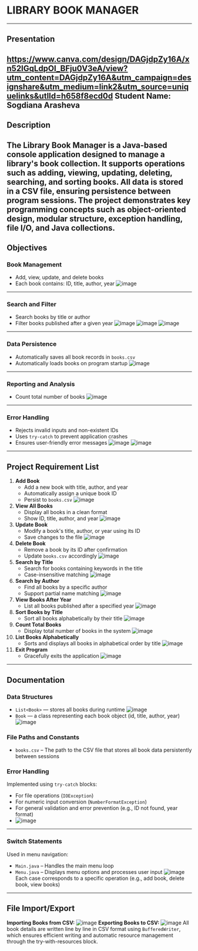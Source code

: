 # LIBRARY BOOK MANAGER 
--- 
## Presentation
https://www.canva.com/design/DAGjdpZy16A/xn52IGqLdpOI_BFju0V3eA/view?utm_content=DAGjdpZy16A&utm_campaign=designshare&utm_medium=link2&utm_source=uniquelinks&utlId=h658f8ecd0d
**Student Name:** Sogdiana Arasheva
---
## Description

The Library Book Manager is a Java-based console application designed to manage a library's book collection. It supports operations such as adding, viewing, updating, deleting, searching, and sorting books. All data is stored in a CSV file, ensuring persistence between program sessions. The project demonstrates key programming concepts such as object-oriented design, modular structure, exception handling, file I/O, and Java collections.
---
## Objectives
### Book Management
- Add, view, update, and delete books
- Each book contains: ID, title, author, year
![image](https://github.com/user-attachments/assets/c86b8065-b484-40ca-9f17-27436ba815a2)
---
### Search and Filter
- Search books by title or author
- Filter books published after a given year
![image](https://github.com/user-attachments/assets/c99ebdcf-262c-4b18-b4e4-c79b6d4c300d)
![image](https://github.com/user-attachments/assets/f55ac8f0-1304-4be6-8ec3-b034763069e5)
![image](https://github.com/user-attachments/assets/7560384b-1904-48a9-be6b-b004faf8edf2)
---
### Data Persistence
- Automatically saves all book records in `books.csv`
- Automatically loads books on program startup
![image](https://github.com/user-attachments/assets/ae41c780-033a-4a46-9bea-62dcdd78184d)
---
### Reporting and Analysis
- Count total number of books
  ![image](https://github.com/user-attachments/assets/c204f788-9194-42b9-97f3-e44d3da679c4)
---
### Error Handling
- Rejects invalid inputs and non-existent IDs
- Uses `try-catch` to prevent application crashes
- Ensures user-friendly error messages
![image](https://github.com/user-attachments/assets/0d71095f-d22e-4ec3-84bd-45f604e100e7)
![image](https://github.com/user-attachments/assets/c4f1e50d-6b36-4688-9378-904b741b91d5)
---
## Project Requirement List
1. **Add Book**
    - Add a new book with title, author, and year
    - Automatically assign a unique book ID
    - Persist to `books.csv`
  ![image](https://github.com/user-attachments/assets/09550ef3-7e46-4068-94b0-1f6ff9c0cab4)
2. **View All Books**
    - Display all books in a clean format
    - Show ID, title, author, and year
![image](https://github.com/user-attachments/assets/2b3afbbf-36ea-4a9e-80e1-c72d953bebec)
3. **Update Book**
    - Modify a book's title, author, or year using its ID
    - Save changes to the file
![image](https://github.com/user-attachments/assets/951ccf7a-6551-4a30-b172-d8279df274a1)
4. **Delete Book**
    - Remove a book by its ID after confirmation
    - Update `books.csv` accordingly
![image](https://github.com/user-attachments/assets/faa0b89f-673d-4158-9e67-e15830d9d17b)
5. **Search by Title**
    - Search for books containing keywords in the title
    - Case-insensitive matching
![image](https://github.com/user-attachments/assets/635ba536-afbb-4957-b088-86fc662cd3e6)
6. **Search by Author**
    - Find all books by a specific author
    - Support partial name matching
![image](https://github.com/user-attachments/assets/cf92d1c8-b5ea-4a1c-b13d-5a02d6c9ccd8)
7. **View Books After Year**
    - List all books published after a specified year
![image](https://github.com/user-attachments/assets/73c2c0cd-7dd9-46ea-bf86-5f5ea30d36a3)
8. **Sort Books by Title**
    - Sort all books alphabetically by their title
![image](https://github.com/user-attachments/assets/f0446e59-d21f-44a9-8032-8a3c9d7d27ae)
9. **Count Total Books**
    - Display total number of books in the system
![image](https://github.com/user-attachments/assets/05c48bd7-4e4d-4483-8059-ee494307ec5c)
10. **List Books Alphabetically**
    - Sorts and displays all books in alphabetical order by title
![image](https://github.com/user-attachments/assets/28d4d689-fa21-4418-88ec-2961c63d49e5)
11. **Exit Program**
    - Gracefully exits the application
![image](https://github.com/user-attachments/assets/20c8fb74-b3b8-4de5-8c78-749f8c4a93e3)
---
## Documentation
### Data Structures
- `List<Book>` — stores all books during runtime
  ![image](https://github.com/user-attachments/assets/13db39c5-48d5-450f-88b0-ec9620739e57)
- `Book` — a class representing each book object (id, title, author, year)
![image](https://github.com/user-attachments/assets/bd19ffb5-199e-4acb-a32f-67a5aed4a25c)
### File Paths and Constants
- `books.csv` – The path to the CSV file that stores all book data persistently between sessions
### Error Handling
Implemented using `try-catch` blocks:
- For file operations (`IOException`)
- For numeric input conversion (`NumberFormatException`)
- For general validation and error prevention (e.g., ID not found, year format)
- ![image](https://github.com/user-attachments/assets/f0fad5ee-1a03-4ba4-b9ad-84a727fd7aa9)
---
### Switch Statements
Used in menu navigation:
- `Main.java` – Handles the main menu loop
- `Menu.java` – Displays menu options and processes user input
![image](https://github.com/user-attachments/assets/f9f6af00-b7f5-4b14-8aa2-7e2f7829d732)
Each case corresponds to a specific operation (e.g., add book, delete book, view books)
---
## File Import/Export
**Importing Books from CSV:**
![image](https://github.com/user-attachments/assets/9cdcae10-e375-4ea8-8d06-342252956af5)
**Exporting Books to CSV:**
![image](https://github.com/user-attachments/assets/5b1f819d-e5cb-466c-a0c5-aa335c2553fa)
All book details are written line by line in CSV format using `BufferedWriter`, which ensures efficient writing and automatic resource management through the try-with-resources block.
